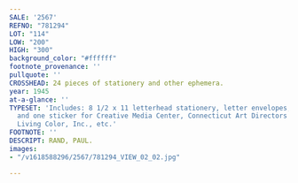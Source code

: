 ```yaml
---
SALE: '2567'
REFNO: "781294"
LOT: "114"
LOW: "200"
HIGH: "300"
background_color: "#ffffff"
footnote_provenance: ''
pullquote: ''
CROSSHEAD: 24 pieces of stationery and other ephemera.
year: 1945
at-a-glance: ''
TYPESET: 'Includes: 8 1/2 x 11 letterhead stationery, letter envelopes, business cards
  and one sticker for Creative Media Center, Connecticut Art Directors Club, Gentry
  Living Color, Inc., etc.'
FOOTNOTE: ''
DESCRIPT: RAND, PAUL.
images:
- "/v1618588296/2567/781294_VIEW_02_02.jpg"

---
```

